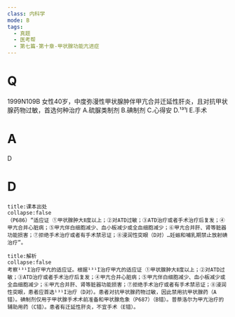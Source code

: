 ```yaml
---
class: 内科学
mode: B
tags:
  - 真题
  - 医考帮
  - 第七篇-第十章-甲状腺功能亢进症
---
```


# Q
1999N109B 女性40岁，中度弥漫性甲状腺肿伴甲亢合并迁延性肝炎，且对抗甲状腺药物过敏，首选何种治疗
A.硫脲类制剂
B.碘制剂
C.心得安
D.¹³¹I
E.手术

# A
D
# D
```ad-note
title:课本出处
collapse:false
（P686）“适应证 ①甲状腺肿大Ⅱ度以上；②对ATD过敏；③ATD治疗或者手术治疗后复发；④甲亢合并心脏病；⑤甲亢伴白细胞减少、血小板减少或全血细胞减少；⑥甲亢合并肝、肾等脏器功能损害；⑦拒绝手术治疗或者有手术禁忌证；⑧浸润性突眼（D对）…妊娠和哺乳期禁止放射碘治疗”。
```

```ad-summary
title:解析
collapse:false
考察¹³¹I治疗甲亢的适应证。根据¹³¹I治疗甲亢的适应证 ①甲状腺肿大Ⅱ度以上；②对ATD过敏；③ATD治疗或者手术治疗后复发；④甲亢合并心脏病；⑤甲亢伴白细胞减少、血小板减少或全血细胞减少；⑥甲亢合并肝、肾等脏器功能损害；⑦拒绝手术治疗或者有手术禁忌证；⑧浸润性突眼，患者应首选¹³¹I治疗（D对）。患者对抗甲状腺药物过敏，因此禁用抗甲状腺药（A错）。碘制剂仅用于甲状腺手术术前准备和甲状腺危象（P687）（B错）。普萘洛尔为甲亢治疗的辅助用药（C错）。患者有迁延性肝炎，不宜手术（E错）。
```

